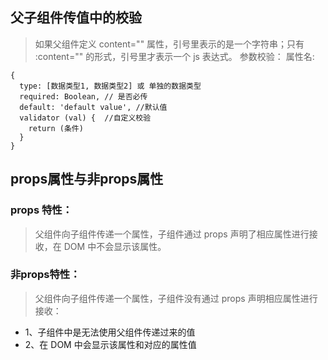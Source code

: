 ## 父子组件传值中的校验
> 如果父组件定义 content="" 属性，引号里表示的是一个字符串；只有 :content="" 的形式，引号里才表示一个 js 表达式。
参数校验：
属性名: 
```vue
{
  type: [数据类型1, 数据类型2] 或 单独的数据类型
  required: Boolean, // 是否必传
  default: 'default value', //默认值
  validator (val) {  //自定义校验
    return (条件)
  }
}
```

## props属性与非props属性
### props 特性：
> 父组件向子组件传递一个属性，子组件通过 props 声明了相应属性进行接收，在 DOM 中不会显示该属性。

### 非props特性：
> 父组件向子组件传递一个属性，子组件没有通过 props 声明相应属性进行接收：
+ 1、子组件中是无法使用父组件传递过来的值
+ 2、在 DOM 中会显示该属性和对应的属性值


